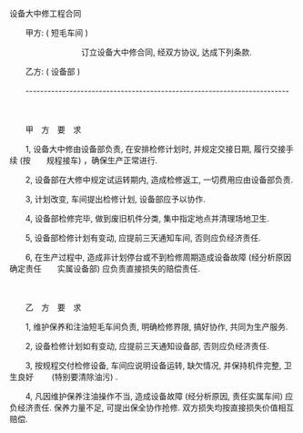 



设备大中修工程合同



 

　　甲方: ( 短毛车间 )

　　　　　　　　　订立设备大中修合同, 经双方协议, 达成下列条款.

　　乙方: ( 设备部 )

　　------------------------------------------------------------------------

　　

　　甲　方　要　求

　　1, 设备大中修由设备部负责, 在安排检修计划时, 并规定交接日期, 履行交接手续 (按　　规程接车) ，确保生产正常进行.

　　2, 设备部在大修中规定试运转期内, 造成检修返工, 一切费用应由设备部负责.

　　3, 计划改变, 车间提出检修计划, 设备部应予以协作.

　　4, 设备部检修完毕, 做到废旧机件分类, 集中指定地点并清理场地卫生.

　　5, 设备部检修计划有变动, 应提前三天通知车间, 否则应负经济责任.

　　6, 在生产过程中, 造成非计划停台或不到检修周期造成设备故障 (经分析原因确定责任　　实属设备部) 应负责直接损失的赔偿责任.　　　　　　　　　　　　　　　　　

　　

　　乙　方　要　求

　　1, 维护保养和注油短毛车间负责, 明确检修界限, 搞好协作, 共同为生产服务.

　　2, 设备检修计划如有变动, 应提前三天通知设备部, 否则应负经济责任.

　　3, 按规程交付检修设备, 车间应说明设备运转, 缺欠情况, 并保持机件完整, 卫生良好　　 (特别要清除油污) .

　　4, 凡因维护保养注油操作不当, 造成设备故障 (经分析原因, 责任实属车间) 应负经济责任. 保养力量不足, 可提出保全协作抢修. 双方损失均按直接损失价值相互赔偿.